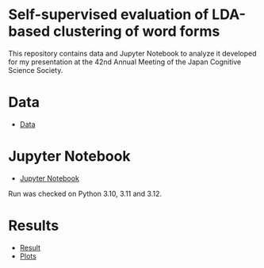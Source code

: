 # Self-supervised evaluation of LDA-based clustering of word forms

This repository contains data and Jupyter Notebook to analyze it developed for my presentation at the 42nd Annual Meeting of the Japan Cognitive Science Society.

# Data

- [Data](data-words/)

# Jupyter Notebook

- [Jupyter Notebook](LDA-word-clustering-self-evaluator.ipynb)

Run was checked on Python 3.10, 3.11 and 3.12.

# Results

- [Result](results/)
- [Plots](plots/)